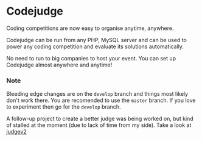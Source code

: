 Codejudge
=========
Coding competitions are now easy to organise anytime, anywhere.

Codejudge can be run from any PHP, MySQL server and can be used to power any coding competition and evaluate its solutions automatically.

No need to run to big companies to host your event. You can set up Codejudge almost anywhere and anytime!

### Note

Bleeding edge changes are on the `develop` branch and things most likely don't work there. You are recomended to use the `master` branch. If you love to experiment then go for the `develop` branch.

A follow-up project to create a better judge was being worked on, but kind of stalled at the moment (due to lack of time from my side). Take a look at [judgev2](https://github.com/sankha93/judgev2)

